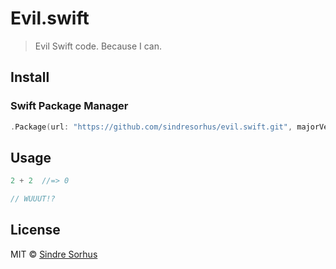 # Evil.swift

> Evil Swift code. Because I can.


## Install

### Swift Package Manager

```swift
.Package(url: "https://github.com/sindresorhus/evil.swift.git", majorVersion: 1)
```


## Usage

```js
2 + 2  //=> 0

// WUUUT!?
```


## License

MIT © [Sindre Sorhus](https://sindresorhus.com)
